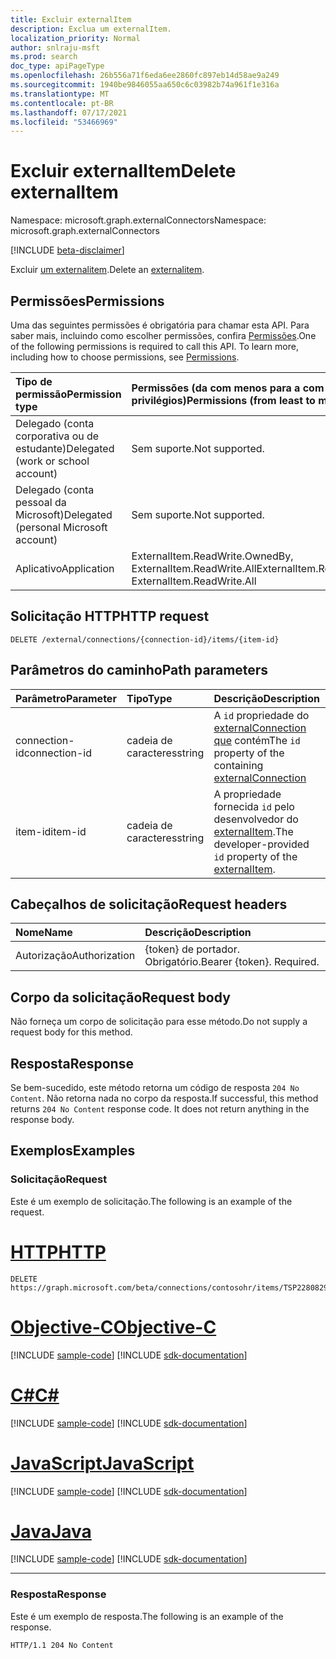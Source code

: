 ```yaml
---
title: Excluir externalItem
description: Exclua um externalItem.
localization_priority: Normal
author: snlraju-msft
ms.prod: search
doc_type: apiPageType
ms.openlocfilehash: 26b556a71f6eda6ee2860fc897eb14d58ae9a249
ms.sourcegitcommit: 1940be9846055aa650c6c03982b74a961f1e316a
ms.translationtype: MT
ms.contentlocale: pt-BR
ms.lasthandoff: 07/17/2021
ms.locfileid: "53466969"
---
```

# <a name="delete-externalitem"></a><span data-ttu-id="ce24c-103">Excluir externalItem</span><span class="sxs-lookup"><span data-stu-id="ce24c-103">Delete externalItem</span></span>

<span data-ttu-id="ce24c-104">Namespace: microsoft.graph.externalConnectors</span><span class="sxs-lookup"><span data-stu-id="ce24c-104">Namespace: microsoft.graph.externalConnectors</span></span>

[!INCLUDE [beta-disclaimer](../../includes/beta-disclaimer.md)]

<span data-ttu-id="ce24c-105">Excluir [um externalitem](../resources/externalconnectors-externalitem.md).</span><span class="sxs-lookup"><span data-stu-id="ce24c-105">Delete an [externalitem](../resources/externalconnectors-externalitem.md).</span></span>

## <a name="permissions"></a><span data-ttu-id="ce24c-106">Permissões</span><span class="sxs-lookup"><span data-stu-id="ce24c-106">Permissions</span></span>

<span data-ttu-id="ce24c-p101">Uma das seguintes permissões é obrigatória para chamar esta API. Para saber mais, incluindo como escolher permissões, confira [Permissões](/graph/permissions-reference).</span><span class="sxs-lookup"><span data-stu-id="ce24c-p101">One of the following permissions is required to call this API. To learn more, including how to choose permissions, see [Permissions](/graph/permissions-reference).</span></span>

| <span data-ttu-id="ce24c-109">Tipo de permissão</span><span class="sxs-lookup"><span data-stu-id="ce24c-109">Permission type</span></span>                        | <span data-ttu-id="ce24c-110">Permissões (da com menos para a com mais privilégios)</span><span class="sxs-lookup"><span data-stu-id="ce24c-110">Permissions (from least to most privileged)</span></span> |
|:---------------------------------------|:--------------------------------------------|
| <span data-ttu-id="ce24c-111">Delegado (conta corporativa ou de estudante)</span><span class="sxs-lookup"><span data-stu-id="ce24c-111">Delegated (work or school account)</span></span>     | <span data-ttu-id="ce24c-112">Sem suporte.</span><span class="sxs-lookup"><span data-stu-id="ce24c-112">Not supported.</span></span> |
| <span data-ttu-id="ce24c-113">Delegado (conta pessoal da Microsoft)</span><span class="sxs-lookup"><span data-stu-id="ce24c-113">Delegated (personal Microsoft account)</span></span> | <span data-ttu-id="ce24c-114">Sem suporte.</span><span class="sxs-lookup"><span data-stu-id="ce24c-114">Not supported.</span></span> |
| <span data-ttu-id="ce24c-115">Aplicativo</span><span class="sxs-lookup"><span data-stu-id="ce24c-115">Application</span></span>                            | <span data-ttu-id="ce24c-116">ExternalItem.ReadWrite.OwnedBy, ExternalItem.ReadWrite.All</span><span class="sxs-lookup"><span data-stu-id="ce24c-116">ExternalItem.ReadWrite.OwnedBy, ExternalItem.ReadWrite.All</span></span> |

## <a name="http-request"></a><span data-ttu-id="ce24c-117">Solicitação HTTP</span><span class="sxs-lookup"><span data-stu-id="ce24c-117">HTTP request</span></span>

<!-- { "blockType": "ignored" } -->

```http
DELETE /external/connections/{connection-id}/items/{item-id}
```

## <a name="path-parameters"></a><span data-ttu-id="ce24c-118">Parâmetros do caminho</span><span class="sxs-lookup"><span data-stu-id="ce24c-118">Path parameters</span></span>

| <span data-ttu-id="ce24c-119">Parâmetro</span><span class="sxs-lookup"><span data-stu-id="ce24c-119">Parameter</span></span>     | <span data-ttu-id="ce24c-120">Tipo</span><span class="sxs-lookup"><span data-stu-id="ce24c-120">Type</span></span>   | <span data-ttu-id="ce24c-121">Descrição</span><span class="sxs-lookup"><span data-stu-id="ce24c-121">Description</span></span>                                         |
|:--------------|:-------|:----------------------------------------------------|
| <span data-ttu-id="ce24c-122">connection-id</span><span class="sxs-lookup"><span data-stu-id="ce24c-122">connection-id</span></span> | <span data-ttu-id="ce24c-123">cadeia de caracteres</span><span class="sxs-lookup"><span data-stu-id="ce24c-123">string</span></span> | <span data-ttu-id="ce24c-124">A `id` propriedade do [externalConnection que](../resources/externalconnectors-externalconnection.md) contém</span><span class="sxs-lookup"><span data-stu-id="ce24c-124">The `id` property of the containing [externalConnection](../resources/externalconnectors-externalconnection.md)</span></span> |
| <span data-ttu-id="ce24c-125">item-id</span><span class="sxs-lookup"><span data-stu-id="ce24c-125">item-id</span></span>       | <span data-ttu-id="ce24c-126">cadeia de caracteres</span><span class="sxs-lookup"><span data-stu-id="ce24c-126">string</span></span> | <span data-ttu-id="ce24c-127">A propriedade fornecida `id` pelo desenvolvedor do [externalItem](../resources/externalconnectors-externalitem.md).</span><span class="sxs-lookup"><span data-stu-id="ce24c-127">The developer-provided `id` property of the [externalItem](../resources/externalconnectors-externalitem.md).</span></span> |

## <a name="request-headers"></a><span data-ttu-id="ce24c-128">Cabeçalhos de solicitação</span><span class="sxs-lookup"><span data-stu-id="ce24c-128">Request headers</span></span>

| <span data-ttu-id="ce24c-129">Nome</span><span class="sxs-lookup"><span data-stu-id="ce24c-129">Name</span></span>          | <span data-ttu-id="ce24c-130">Descrição</span><span class="sxs-lookup"><span data-stu-id="ce24c-130">Description</span></span>               |
|:--------------|:--------------------------|
| <span data-ttu-id="ce24c-131">Autorização</span><span class="sxs-lookup"><span data-stu-id="ce24c-131">Authorization</span></span> | <span data-ttu-id="ce24c-p102">{token} de portador. Obrigatório.</span><span class="sxs-lookup"><span data-stu-id="ce24c-p102">Bearer {token}. Required.</span></span> |

## <a name="request-body"></a><span data-ttu-id="ce24c-134">Corpo da solicitação</span><span class="sxs-lookup"><span data-stu-id="ce24c-134">Request body</span></span>

<span data-ttu-id="ce24c-135">Não forneça um corpo de solicitação para esse método.</span><span class="sxs-lookup"><span data-stu-id="ce24c-135">Do not supply a request body for this method.</span></span>

## <a name="response"></a><span data-ttu-id="ce24c-136">Resposta</span><span class="sxs-lookup"><span data-stu-id="ce24c-136">Response</span></span>

<span data-ttu-id="ce24c-p103">Se bem-sucedido, este método retorna um código de resposta `204 No Content`. Não retorna nada no corpo da resposta.</span><span class="sxs-lookup"><span data-stu-id="ce24c-p103">If successful, this method returns `204 No Content` response code. It does not return anything in the response body.</span></span>

## <a name="examples"></a><span data-ttu-id="ce24c-139">Exemplos</span><span class="sxs-lookup"><span data-stu-id="ce24c-139">Examples</span></span>

### <a name="request"></a><span data-ttu-id="ce24c-140">Solicitação</span><span class="sxs-lookup"><span data-stu-id="ce24c-140">Request</span></span>

<span data-ttu-id="ce24c-141">Este é um exemplo de solicitação.</span><span class="sxs-lookup"><span data-stu-id="ce24c-141">The following is an example of the request.</span></span>

# <a name="http"></a>[<span data-ttu-id="ce24c-142">HTTP</span><span class="sxs-lookup"><span data-stu-id="ce24c-142">HTTP</span></span>](#tab/http)
<!-- {
  "blockType": "request",
  "name": "delete_externalitem"
}-->

```http
DELETE https://graph.microsoft.com/beta/connections/contosohr/items/TSP228082938
```
# <a name="objective-c"></a>[<span data-ttu-id="ce24c-143">Objective-C</span><span class="sxs-lookup"><span data-stu-id="ce24c-143">Objective-C</span></span>](#tab/objc)
[!INCLUDE [sample-code](../includes/snippets/objc/delete-externalitem-objc-snippets.md)]
[!INCLUDE [sdk-documentation](../includes/snippets/snippets-sdk-documentation-link.md)]

# <a name="c"></a>[<span data-ttu-id="ce24c-144">C#</span><span class="sxs-lookup"><span data-stu-id="ce24c-144">C#</span></span>](#tab/csharp)
[!INCLUDE [sample-code](../includes/snippets/csharp/delete-externalitem-csharp-snippets.md)]
[!INCLUDE [sdk-documentation](../includes/snippets/snippets-sdk-documentation-link.md)]

# <a name="javascript"></a>[<span data-ttu-id="ce24c-145">JavaScript</span><span class="sxs-lookup"><span data-stu-id="ce24c-145">JavaScript</span></span>](#tab/javascript)
[!INCLUDE [sample-code](../includes/snippets/javascript/delete-externalitem-javascript-snippets.md)]
[!INCLUDE [sdk-documentation](../includes/snippets/snippets-sdk-documentation-link.md)]

# <a name="java"></a>[<span data-ttu-id="ce24c-146">Java</span><span class="sxs-lookup"><span data-stu-id="ce24c-146">Java</span></span>](#tab/java)
[!INCLUDE [sample-code](../includes/snippets/java/delete-externalitem-java-snippets.md)]
[!INCLUDE [sdk-documentation](../includes/snippets/snippets-sdk-documentation-link.md)]

---


<!-- markdownlint-disable MD024 -->
### <a name="response"></a><span data-ttu-id="ce24c-147">Resposta</span><span class="sxs-lookup"><span data-stu-id="ce24c-147">Response</span></span>
<!-- markdownlint-enable MD024 -->

<span data-ttu-id="ce24c-148">Este é um exemplo de resposta.</span><span class="sxs-lookup"><span data-stu-id="ce24c-148">The following is an example of the response.</span></span>

<!-- {
  "blockType": "response",
  "truncated": true
} -->

```http
HTTP/1.1 204 No Content
```

<!-- uuid: 16cd6b66-4b1a-43a1-adaf-3a886856ed98
2019-02-04 14:57:30 UTC -->
<!-- {
  "type": "#page.annotation",
  "description": "Delete externalItem",
  "keywords": "",
  "section": "documentation",
  "tocPath": ""
}-->


